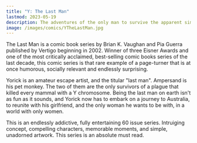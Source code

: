 ```yaml
---
title: "Y: The Last Man"
lastmod: 2023-05-19
description: The adventures of the only man to survive the apparent simultaneous death of every male mammal on Earth, barring his pet monkey...
image: /images/comics/YTheLastMan.jpg
---
```


The Last Man is a comic book series by Brian K. Vaughan and Pia Guerra
published by Vertigo beginning in 2002. Winner of three Eisner Awards and one
of the most critically acclaimed, best-selling comic books series of the last
decade, this comic series is that rare example of a page-turner that is at once
humorous, socially relevant and endlessly surprising.

Yorick is an amateur escape artist, and the titular "last man". Ampersand is
his pet monkey. The two of them are the only survivors of a plague that killed
every mammal with a Y chromosome. Being the last man on earth isn't as fun as
it sounds, and Yorick now has to embark on a journey to Australia, to reunite
with his girlfriend, and the only woman he wants to be with, in a world with
only women.

This is an endlessly addictive, fully entertaining 60 issue series. Intruiging
concept, compelling characters, memorable moments, and simple, unadorned
artwork. This series is an absolute must read.
